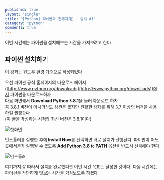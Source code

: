 ```yaml
---
published: true
layout: "single"
title: "[Python] 파이썬과 친해지기🐍 - 설치 #1"
category: "python"
comments: true
---
```


이번 시간에는 파이썬을 설치해보는 시간을 가져보려고 한다

## 파이썬 설치하기

이 강좌는 윈도우 환경 기준으로 작성되었다

우선 파이썬 공식 홈페이지의 다운로드 페이지([http://www.python.org/downloads](http://www.python.org/downloads))에서 파이썬을 다운로드하자  
다음 화면에서 **Download Python 3.8.1**을 눌러 다운로드 하자  
꼭 3.8.1 버전이 아니더라도 상관은 없지만 원활한 강좌를 위해 3.7 이상의 버전을 사용하길 권장한다  
(이 글을 작성하는 시점의 최신 버전은 3.8.1이다)

![첫화면](https://user-images.githubusercontent.com/37629503/72118412-63288e00-3394-11ea-8bd6-e560df1e8a9c.png)

인스톨러를 실행한 후에 **Install Now**를 선택하면 바로 설치가 진행된다. 파이썬이 어느 곳에서든지 실행될 수 있도록 **Add Python 3.8 to PATH** 옵션을 반드시 선택해야 한다

![인스톨러](https://user-images.githubusercontent.com/37629503/72118455-85221080-3394-11ea-87bd-c35d6b6d390a.png)

여기까지 잘 따라서 설치를 완료했다면 이번 시간 목표는 달성한 것이다. 다음 시간에는 파이썬을 간단하게 맛보는 시간을 가져보도록 하겠다
